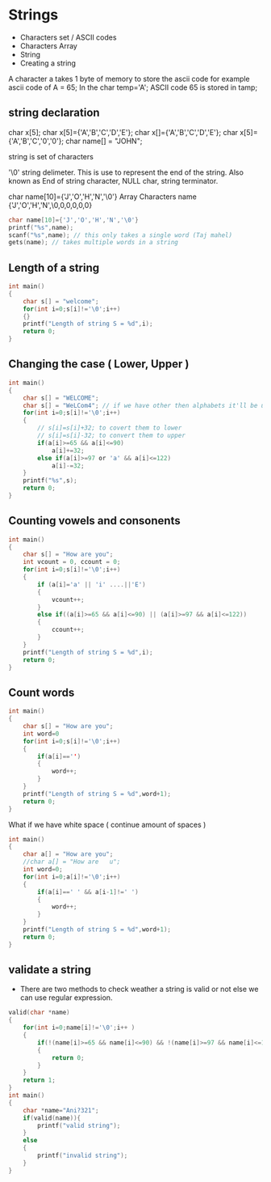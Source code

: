 # Strings

- Characters set / ASCII codes
- Characters Array
- String
- Creating a string

A character a takes 1 byte of memory to store the ascii code for example ascii code of A = 65; In the char temp='A'; ASCII code 65 is stored in tamp;

## string declaration

char x[5];
char x[5]={'A','B','C','D','E'};
char x[]={'A','B','C','D','E'};
char x[5]={'A','B','C','0','0'};
char name[] = "JOHN";

string is set of characters

'\0' string delimeter. This is use to represent the end of the string.
Also known as End of string character, NULL char, string terminator.

char name[10]={'J','O','H','N','\0'}
Array Characters name {'J','O','H','N',\0,0,0,0,0,0}

```c
char name[10]={'J','O','H','N','\0'}
printf("%s",name);
scanf("%s",name); // this only takes a single word (Taj mahel)
gets(name); // takes multiple words in a string
```

## Length of a string

```c
int main()
{
    char s[] = "welcome";
    for(int i=0;s[i]!='\0';i++)
    {}
    printf("Length of string S = %d",i);
    return 0;
}

```

## Changing the case ( Lower, Upper )

```c
int main()
{
    char s[] = "WELCOME";
    char s[] = "WeLCom4"; // if we have other then alphabets it'll be untouched
    for(int i=0;s[i]!='\0';i++)
    {
        // s[i]=s[i]+32; to covert them to lower
        // s[i]=s[i]-32; to convert them to upper
        if(a[i]>=65 && a[i]<=90)
            a[i]+=32;
        else if(a[i]>=97 or 'a' && a[i]<=122)
            a[i]-=32;
    }
    printf("%s",s);
    return 0;
}

```

## Counting vowels and consonents

```c
int main()
{
    char s[] = "How are you";
    int vcount = 0, ccount = 0;
    for(int i=0;s[i]!='\0';i++)
    {
        if (a[i]='a' || 'i' ....||'E') 
        {
            vcount++;
        }
        else if((a[i]>=65 && a[i]<=90) || (a[i]>=97 && a[i]<=122))
        {
            ccount++;
        }
    }
    printf("Length of string S = %d",i);
    return 0;
}

```

## Count words

```c
int main()
{
    char s[] = "How are you";
    int word=0
    for(int i=0;s[i]!='\0';i++)
    {
        if(a[i]=='')
        {
            word++;
        }
    }
    printf("Length of string S = %d",word+1);
    return 0;
}
```

What if we have white space ( continue amount of spaces )

```c
int main()
{
    char a[] = "How are you";
    //char a[] = "How are   u";
    int word=0;
    for(int i=0;a[i]!='\0';i++)
    {
        if(a[i]==' ' && a[i-1]!=' ')
        {
            word++;
        }
    }
    printf("Length of string S = %d",word+1);
    return 0;
}
```

## validate a string

- There are two methods to check weather a string is valid or not else we can use regular expression.

```c
valid(char *name)
{
    for(int i=0;name[i]!='\0';i++ )
    {
        if(!(name[i]>=65 && name[i]<=90) && !(name[i]>=97 && name[i]<=122) && !(name[i]>=48 && name[i]<=57))
        {
            return 0;
        }
    }
    return 1;
}
int main()
{
    char *name="Ani?321";
    if(valid(name)){
        printf("valid string");
    }
    else
    {
        printf("invalid string");
    }
}
```
